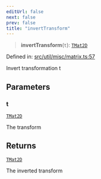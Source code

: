 ```yaml
---
editUrl: false
next: false
prev: false
title: "invertTransform"
---
```


> **invertTransform**(`t`): [`TMat2D`](/api/type-aliases/tmat2d/)

Defined in: [src/util/misc/matrix.ts:57](https://github.com/fabricjs/fabric.js/blob/b4f67b1cfd353d0e2763b168e07bce6b67895452/src/util/misc/matrix.ts#L57)

Invert transformation t

## Parameters

### t

[`TMat2D`](/api/type-aliases/tmat2d/)

The transform

## Returns

[`TMat2D`](/api/type-aliases/tmat2d/)

The inverted transform
